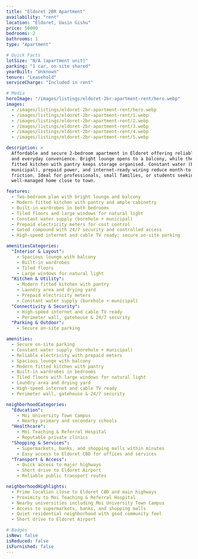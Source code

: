 ```yaml
---
title: "Eldoret 2BR Apartment"
availability: "rent"
location: "Eldoret, Uasin Gishu"
price: 50000
bedrooms: 2
bathrooms: 1
type: "Apartment"

# Quick Facts
lotSize: "N/A (apartment unit)"
parking: "1 car, on-site shared"
yearBuilt: "Unknown"
tenure: "Leasehold"
serviceCharge: "Included in rent"

# Media
heroImage: "/images/listings/eldoret-2br-apartment-rent/hero.webp"
images:
  - /images/listings/eldoret-2br-apartment-rent/hero.webp
  - /images/listings/eldoret-2br-apartment-rent/1.webp
  - /images/listings/eldoret-2br-apartment-rent/2.webp
  - /images/listings/eldoret-2br-apartment-rent/3.webp
  - /images/listings/eldoret-2br-apartment-rent/4.webp
  - /images/listings/eldoret-2br-apartment-rent/5.webp

description: >
  Affordable and secure 2-bedroom apartment in Eldoret offering reliable utilities
  and everyday convenience. Bright lounge opens to a balcony, while the modern
  fitted kitchen with pantry keeps storage organised. Constant water (borehole +
  municipal), prepaid power, and internet-ready wiring reduce month-to-month
  friction. Ideal for professionals, small families, or students seeking a clean,
  well-managed home close to town.

features:
  - Two-bedroom plan with bright lounge and balcony
  - Modern fitted kitchen with pantry and ample cabinetry
  - Built-in wardrobes in both bedrooms
  - Tiled floors and large windows for natural light
  - Constant water supply (borehole + municipal)
  - Prepaid electricity meters for cost control
  - Gated compound with 24/7 security and controlled access
  - High-speed internet and cable TV ready; secure on-site parking

amenitiesCategories:
  "Interior & Layout":
    - Spacious lounge with balcony
    - Built-in wardrobes
    - Tiled floors
    - Large windows for natural light
  "Kitchen & Utility":
    - Modern fitted kitchen with pantry
    - Laundry area and drying yard
    - Prepaid electricity meters
    - Constant water supply (borehole + municipal)
  "Connectivity & Security":
    - High-speed internet and cable TV ready
    - Perimeter wall, gatehouse & 24/7 security
  "Parking & Outdoor":
    - Secure on-site parking

amenities:
  - Secure on-site parking
  - Constant water supply (borehole + municipal)
  - Reliable electricity with prepaid meters
  - Spacious lounge with balcony
  - Modern fitted kitchen with pantry
  - Built-in wardrobes in bedrooms
  - Tiled floors with large windows for natural light
  - Laundry area and drying yard
  - High-speed internet and cable TV ready
  - Perimeter wall, gatehouse & 24/7 security

neighborhoodCategories:
  "Education":
    - Moi University Town Campus
    - Nearby primary and secondary schools
  "Healthcare":
    - Moi Teaching & Referral Hospital
    - Reputable private clinics
  "Shopping & Services":
    - Supermarkets, banks, and shopping malls within minutes
    - Easy access to Eldoret CBD for offices and services
  "Transport & Access":
    - Quick access to major highways
    - Short drive to Eldoret Airport
    - Reliable public transport routes

neighborhoodHighlights:
  - Prime location close to Eldoret CBD and main highways
  - Proximity to Moi Teaching & Referral Hospital
  - Nearby universities including Moi University Town Campus
  - Access to supermarkets, banks, and shopping malls
  - Quiet residential neighborhood with good community feel
  - Short drive to Eldoret Airport

# Badges
isNew: false
isReduced: false
isFurnished: false
---
```

